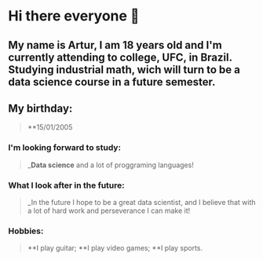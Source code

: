 
# Hi there everyone 👋

## My name is Artur, I am 18 years old and I'm currently attending to college, UFC, in Brazil. Studying industrial math, wich will turn to be a data science course in a future semester.

## My birthday:
> **15/01/2005

### I'm looking forward to study:
> _**Data science** and a lot of proggraming languages!

### What I look after in the future: 
> _In the future I hope to be a great data scientist, and I believe that with a lot of hard work and perseverance I can make it!

### Hobbies:
> **I play guitar;
> **I play video games;
> **I play sports.

